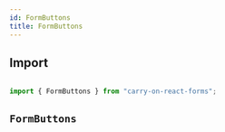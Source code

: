 ```yaml
---
id: FormButtons
title: FormButtons
---
```

## Import

```js

import { FormButtons } from "carry-on-react-forms";

```

## `FormButtons`


```js


```

